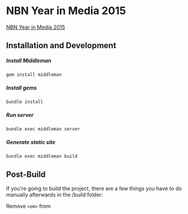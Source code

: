 NBN Year in Media 2015
====================
[NBN Year in Media 2015](http://apps.northbynorthwestern.com/year-in-media/2015/)

## Installation and Development

##### Install Middleman

`gem install middleman`

##### Install gems

`bundle install`

##### Run server

`bundle exec middleman server`

##### Generate static site

`bundle exec middleman build`

## Post-Build

If you're going to build the project, there are a few things you have to do manually afterwards in the /build folder:

Remove `<em>` from <title> of Hamilton, Parks and Rec, Mad Men, Grantland, Star Wars, Inside Out, The Daily Show

The following stories have images instead of Youtube videos: same-sex marriage, Grantland, and Keystone XL. In their index.html files, change the following to link the image source and caption (captions can be found in data/entry.json)

change

```
<div class="entry-image-wrapper">
    <div class="entry-image">
        https://upload.wikimedia.org/wikipedia/commons/7/75/Celebrating_a_new_America_-lovewins_58242_(18588276403).jpg
    </div>
</div>
```

to

```
<div class="entry-image-wrapper">
    <img src="https://upload.wikimedia.org/wikipedia/commons/7/75/Celebrating_a_new_America_-lovewins_58242_(18588276403).jpg">
    <p class="credit">Photo by Ted Eytan on Flickr. Licensed under Creative Commons.</p>
</div>
```